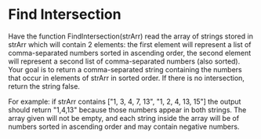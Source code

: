 # Find Intersection

Have the function FindIntersection(strArr) read the array of strings 
stored in strArr which will contain 2 elements: the first element will 
represent a list of comma-separated numbers sorted in ascending order, 
the second element will represent a second list of comma-separated numbers 
(also sorted). Your goal is to return a comma-separated string containing 
the numbers that occur in elements of strArr in sorted order. If there is 
no intersection, return the string false.

For example: if strArr contains ["1, 3, 4, 7, 13", "1, 2, 4, 13, 15"] the 
output should return "1,4,13" because those numbers appear in both strings. 
The array given will not be empty, and each string inside the array will be 
of numbers sorted in ascending order and may contain negative numbers.

